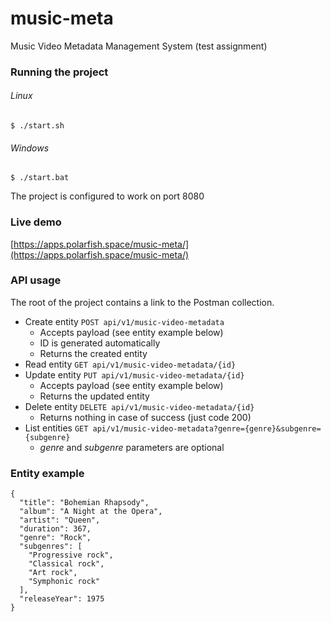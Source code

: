 # music-meta
Music Video Metadata Management System (test assignment)

### Running the project

###### Linux
```$ ./start.sh```

###### Windows
```$ ./start.bat``` 

The project is configured to work on port 8080

### Live demo

[https://apps.polarfish.space/music-meta/](https://apps.polarfish.space/music-meta/)

### API usage

The root of the project contains a link to the Postman collection.

* Create entity ```POST api/v1/music-video-metadata```
  * Accepts payload (see entity example below)
  * ID is generated automatically
  * Returns the created entity
* Read entity ```GET api/v1/music-video-metadata/{id}```
* Update entity ```PUT api/v1/music-video-metadata/{id}```
  * Accepts payload (see entity example below)
  * Returns the updated entity
* Delete entity ```DELETE api/v1/music-video-metadata/{id}```
  * Returns nothing in case of success (just code 200)
* List entities ```GET api/v1/music-video-metadata?genre={genre}&subgenre={subgenre}```
  * *genre* and *subgenre* parameters are optional

### Entity example
```
{
  "title": "Bohemian Rhapsody",
  "album": "A Night at the Opera",
  "artist": "Queen",
  "duration": 367,
  "genre": "Rock",
  "subgenres": [
    "Progressive rock",
    "Classical rock",
    "Art rock",
    "Symphonic rock"
  ],
  "releaseYear": 1975
}
```
